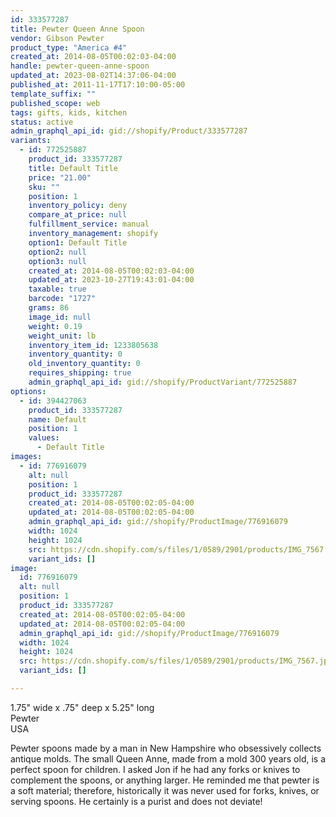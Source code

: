 ```yaml
---
id: 333577287
title: Pewter Queen Anne Spoon
vendor: Gibson Pewter
product_type: "America #4"
created_at: 2014-08-05T00:02:03-04:00
handle: pewter-queen-anne-spoon
updated_at: 2023-08-02T14:37:06-04:00
published_at: 2011-11-17T17:10:00-05:00
template_suffix: ""
published_scope: web
tags: gifts, kids, kitchen
status: active
admin_graphql_api_id: gid://shopify/Product/333577287
variants:
  - id: 772525887
    product_id: 333577287
    title: Default Title
    price: "21.00"
    sku: ""
    position: 1
    inventory_policy: deny
    compare_at_price: null
    fulfillment_service: manual
    inventory_management: shopify
    option1: Default Title
    option2: null
    option3: null
    created_at: 2014-08-05T00:02:03-04:00
    updated_at: 2023-10-27T19:43:01-04:00
    taxable: true
    barcode: "1727"
    grams: 86
    image_id: null
    weight: 0.19
    weight_unit: lb
    inventory_item_id: 1233805638
    inventory_quantity: 0
    old_inventory_quantity: 0
    requires_shipping: true
    admin_graphql_api_id: gid://shopify/ProductVariant/772525887
options:
  - id: 394427063
    product_id: 333577287
    name: Default
    position: 1
    values:
      - Default Title
images:
  - id: 776916079
    alt: null
    position: 1
    product_id: 333577287
    created_at: 2014-08-05T00:02:05-04:00
    updated_at: 2014-08-05T00:02:05-04:00
    admin_graphql_api_id: gid://shopify/ProductImage/776916079
    width: 1024
    height: 1024
    src: https://cdn.shopify.com/s/files/1/0589/2901/products/IMG_7567.jpeg?v=1407211325
    variant_ids: []
image:
  id: 776916079
  alt: null
  position: 1
  product_id: 333577287
  created_at: 2014-08-05T00:02:05-04:00
  updated_at: 2014-08-05T00:02:05-04:00
  admin_graphql_api_id: gid://shopify/ProductImage/776916079
  width: 1024
  height: 1024
  src: https://cdn.shopify.com/s/files/1/0589/2901/products/IMG_7567.jpeg?v=1407211325
  variant_ids: []

---
```


1.75" wide x .75" deep x 5.25" long  
Pewter  
USA

Pewter spoons made by a man in New Hampshire who obsessively collects antique molds. The small Queen Anne, made from a mold 300 years old, is a perfect spoon for children. I asked Jon if he had any forks or knives to complement the spoons, or anything larger. He reminded me that pewter is a soft material; therefore, historically it was never used for forks, knives, or serving spoons. He certainly is a purist and does not deviate!